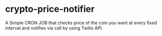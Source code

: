 # crypto-price-notifier
A Simple CRON JOB that checks price of the coin you want at every fixed interval and notifies via call by using Twilio API.
